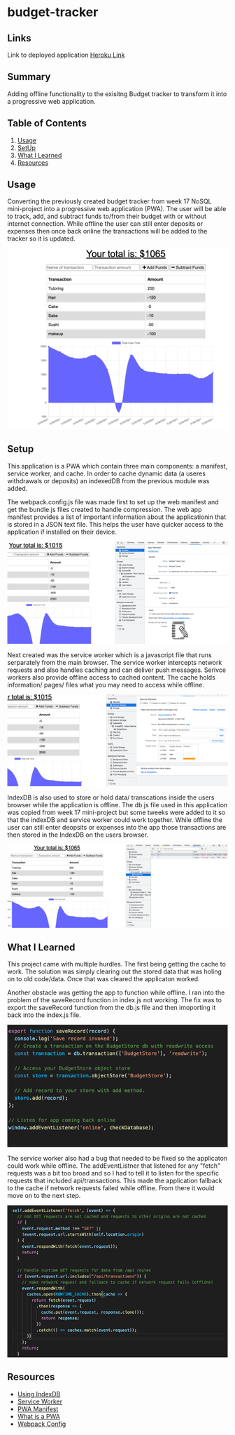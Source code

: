 # budget-tracker

## Links
Link to deployed application [Heroku Link](https://fast-beyond-42631.herokuapp.com/)

## Summary
Adding offline functionality to the exisitng Budget tracker to transform it into a progressive web application.  

## Table of Contents
1. [Usage](#usage)
2. [SetUp](#setup)
3. [What I Learned](#what-i-learned)
4. [Resources](#resources)

## Usage
Converting the previously created budget tracker from week 17 NoSQL mini-project into a progressive web application (PWA). The user will be able to track, add, and subtract funds to/from their budget with or without internet connection. While offline the user can still enter deposits or expenses then once back online the transactions will be added to the tracker so it is updated. 

![Picture of the budget tracker](pictures/what-it-looks-like.png)

## Setup
This application is a PWA which contain three main components: a manifest, service worker, and cache. In order to cache dynamic data (a useres withdrawals or deposits) an indexedDB from the previous module was added.

The webpack.config.js file was made first to set up the web manifest and get the bundle.js files created to handle compression. The web app manifest provides a list of important information about the applicationin that is stored in a JSON text file. This helps the user have quicker access to the application if installed on their device. 

![Manifest created](pictures/mainfest.png)

Next created was the service worker which is a javascript file that runs serparately from the main browser. The service worker intercepts network requests and also handles caching and can deliver push messages. Serivce workers also provide offline access to cached content. The cache holds information/ pages/ files what you may need to access while offline. 

![Service Worker working](pictures/service-worker.png)

IndexDB is also used to store or hold data/ transcations inside the users browser while the application is offline. The db.js file used in this application was copied from week 17 mini-project but some tweeks were added to it so that the indexDB and service worker could work together. While offline the user can still enter deopsits or expenses into the app those transactions are then stored in the IndexDB on the users browser. 

![IndexDB holding transactions](pictures/offline-functionality.png)

## What I Learned
This project came with multiple hurdles. The first being getting the cache to work. The solution was simply clearing out the stored data that was holing on to old code/data. Once that was cleared the applicaton worked. 

Another obstacle was getting the app to function while offline. I ran into the problem of the saveRecord function in index.js not working. The fix was to export the saveRecord function from the db.js file and then imoporting it back into the index.js file. 

![db.js export function](pictures/export-function.png)

The service worker also had a bug that needed to be fixed so the applicaton could work while offline. The addEventListner that listened for any "fetch" requests was a bit too broad and so I had to tell it to listen for the specific requests that included api/transactions. This made the application fallback to the cache if network requests failed while offline. From there it would move on to the next step. 

![Service worker fix](pictures/service-fix.png)

## Resources
* [Using IndexDB](https://developer.mozilla.org/en-US/docs/Web/API/IndexedDB_API/Using_IndexedDB)
* [Service Worker](https://developers.google.com/web/ilt/pwa/live-data-in-the-service-worker)
* [PWA Manifest](https://developer.mozilla.org/en-US/docs/Web/Manifest)
* [What is a PWA](https://developer.mozilla.org/en-US/docs/Web/Progressive_web_apps) 
* [Webpack Config](https://webpack.js.org/configuration/) 